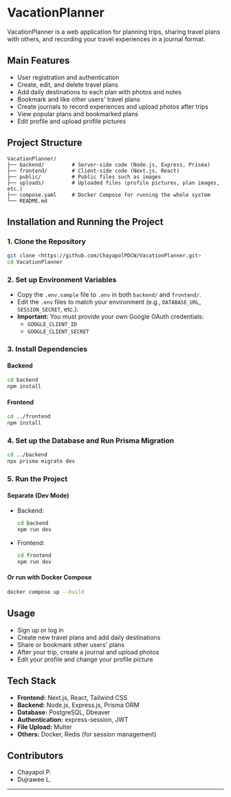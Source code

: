 # VacationPlanner

VacationPlanner is a web application for planning trips, sharing travel plans with others, and recording your travel experiences in a journal format.

## Main Features

- User registration and authentication
- Create, edit, and delete travel plans
- Add daily destinations to each plan with photos and notes
- Bookmark and like other users' travel plans
- Create journals to record experiences and upload photos after trips
- View popular plans and bookmarked plans
- Edit profile and upload profile pictures

## Project Structure

```
VacationPlanner/
├── backend/         # Server-side code (Node.js, Express, Prisma)
├── frontend/        # Client-side code (Next.js, React)
├── public/          # Public files such as images
├── uploads/         # Uploaded files (profile pictures, plan images, etc.)
├── compose.yaml     # Docker Compose for running the whole system
└── README.md
```

## Installation and Running the Project

### 1. Clone the Repository

```sh
git clone <https://github.com/ChayapolPDCW/VacationPlanner.git>
cd VacationPlanner
```

### 2. Set up Environment Variables

- Copy the `.env.sample` file to `.env` in both `backend/` and `frontend/`.
- Edit the `.env` files to match your environment (e.g., `DATABASE_URL`, `SESSION_SECRET`, etc.).
- **Important:** You must provide your own Google OAuth credentials:
  - `GOOGLE_CLIENT_ID`
  - `GOOGLE_CLIENT_SECRET`

### 3. Install Dependencies

#### Backend

```sh
cd backend
npm install
```

#### Frontend

```sh
cd ../frontend
npm install
```

### 4. Set up the Database and Run Prisma Migration

```sh
cd ../backend
npx prisma migrate dev
```

### 5. Run the Project

#### Separate (Dev Mode)

- Backend:  
  ```sh
  cd backend
  npm run dev
  ```
- Frontend:  
  ```sh
  cd frontend
  npm run dev
  ```

#### Or run with Docker Compose

```sh
docker compose up --build
```

## Usage

- Sign up or log in
- Create new travel plans and add daily destinations
- Share or bookmark other users' plans
- After your trip, create a journal and upload photos
- Edit your profile and change your profile picture

## Tech Stack

- **Frontend:** Next.js, React, Tailwind CSS
- **Backend:** Node.js, Express.js, Prisma ORM
- **Database:** PostgreSQL, Dbeaver
- **Authentication:** express-session, JWT
- **File Upload:** Multer
- **Others:** Docker, Redis (for session management)

## Contributors

- Chayapol P.
- Dujrawee L.

---